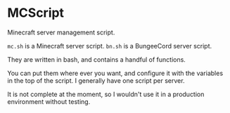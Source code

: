 MCScript
========

Minecraft server management script.

`mc.sh` is a Minecraft server script.
`bn.sh` is a BungeeCord server script.

They are written in bash, and contains a handful of functions.

You can put them where ever you want, and configure it with the variables in the top of the script. I generally have one script per server.

It is not complete at the moment, so I wouldn't use it in a production environment without testing.
